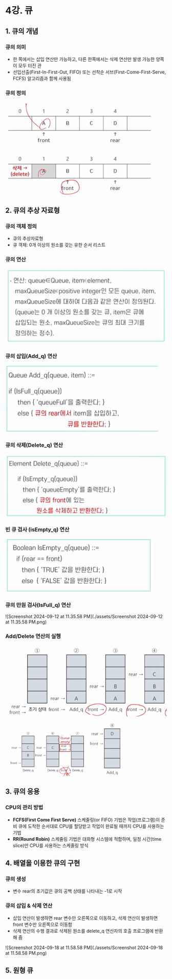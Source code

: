 # 4강. 큐

## 1. 큐의 개념

### 큐의 의미

- 한 쪽에서는 삽입 연산만 가능하고, 다른 한쪽에서는 삭제 연산만 발생 가능한 양쪽이 모두 터진 관
- 선입선출(First-In-First-Out, FIFO) 또는 선착순 서브(First-Come-First-Serve, FCFS) 알고리즘과 함께 사용됨



### 큐의 정의

<img src="./assets/Screenshot 2024-09-12 at 11.31.55 PM.png" alt="Screenshot 2024-09-12 at 11.31.55 PM" style="zoom:50%;" />



## 2. 큐의 추상 자료형

### 큐의 객체 정의

- 큐의 추상자료형
- 큐 객체: 0개 이상의 원소를 갖는 유한 순서 리스트



### 큐의 연산 

<img src="./assets/Screenshot 2024-09-12 at 11.32.50 PM.png" alt="Screenshot 2024-09-12 at 11.32.50 PM" style="zoom:50%;" />



### 큐의 삽입(Add_q) 연산

<img src="./assets/Screenshot 2024-09-12 at 11.34.18 PM.png" alt="Screenshot 2024-09-12 at 11.34.18 PM" style="zoom:50%;" />



### 큐의 삭제(Delete_q) 연산

<img src="./assets/Screenshot 2024-09-12 at 11.33.16 PM.png" alt="Screenshot 2024-09-12 at 11.33.16 PM" style="zoom:50%;" />



### 빈 큐 검사 (isEmpty_q) 연산

<img src="./assets/Screenshot 2024-09-12 at 11.35.20 PM.png" alt="Screenshot 2024-09-12 at 11.35.20 PM" style="zoom:50%;" />



### 큐의 만원 검사(IsFull_q) 연산

![Screenshot 2024-09-12 at 11.35.58 PM](./assets/Screenshot 2024-09-12 at 11.35.58 PM.png)



### Add/Delete 연산의 실행

<img src="./assets/Screenshot 2024-09-12 at 11.41.48 PM.png" alt="Screenshot 2024-09-12 at 11.41.48 PM" style="zoom:67%;" />

<img src="./assets/Screenshot 2024-09-12 at 11.42.37 PM.png" alt="Screenshot 2024-09-12 at 11.42.37 PM" style="zoom: 33%;" /><img src="./assets/Screenshot 2024-09-12 at 11.58.05 PM.png" alt="Screenshot 2024-09-12 at 11.58.05 PM" style="zoom: 25%;" />





## 3. 큐의 응용

### CPU의 관리 방법

- **FCFS(First Come First Serve)** 스케줄링(or FIFO) 기법은 작업(프로그램)이 준비 큐에 도착한 순서대로 CPU를 할당받고 작업이 완료될 때까지 CPU를 사용하는 기법
- **RR(Round Robin)** 스케쥴링 기법은 대화형 시스템에 적합하며, 일정 시간(time slice)만 CPU를 사용하는 스케줄링 방식

 

## 4. 배열을 이용한 큐의 구현

### 큐의 생성

- 변수 rear의 초기값은 큐의 공백 상태를 나타내는 -1로 시작



### 큐의 삽입 & 삭제 연산

- 삽입 연산이 발생하면 rear 변수만 오른쪽으로 이동하고, 삭제 연산이 발생하면 front 변수만 오른쪽으로 이동함
- 삭제 연산의 수행 결과로 삭제된 원소를 delete_q 연산자의 호출 프로그램에 반환해 줌

![Screenshot 2024-09-18 at 11.58.58 PM](./assets/Screenshot 2024-09-18 at 11.58.58 PM.png)





## 5. 원형 큐

